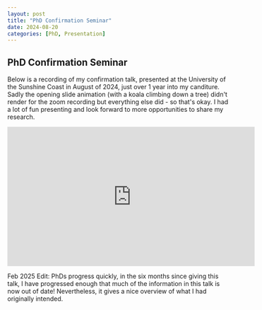 ```yaml
---
layout: post
title: "PhD Confirmation Seminar"
date: 2024-08-20
categories: [PhD, Presentation]
---
```


## PhD Confirmation Seminar

Below is a recording of my confirmation talk, presented at the University of the Sunshine Coast in August of 2024, just over 1 year into my canditure. Sadly the opening slide animation (with a koala climbing down a tree) didn't render for the zoom recording but everything else did - so that's okay. I had a lot of fun presenting and look forward to more opportunities to share my research.

<div style="text-align: center;">
<iframe width="560" height="315" src="https://www.youtube.com/embed/DrDJ6vk7Ur0" frameborder="0" allowfullscreen></iframe>
</div>

Feb 2025 Edit: PhDs progress quickly, in the six months since giving this talk, I have progressed enough that much of the information in this talk is now out of date! Nevertheless, it gives a nice overview of what I had originally intended.
